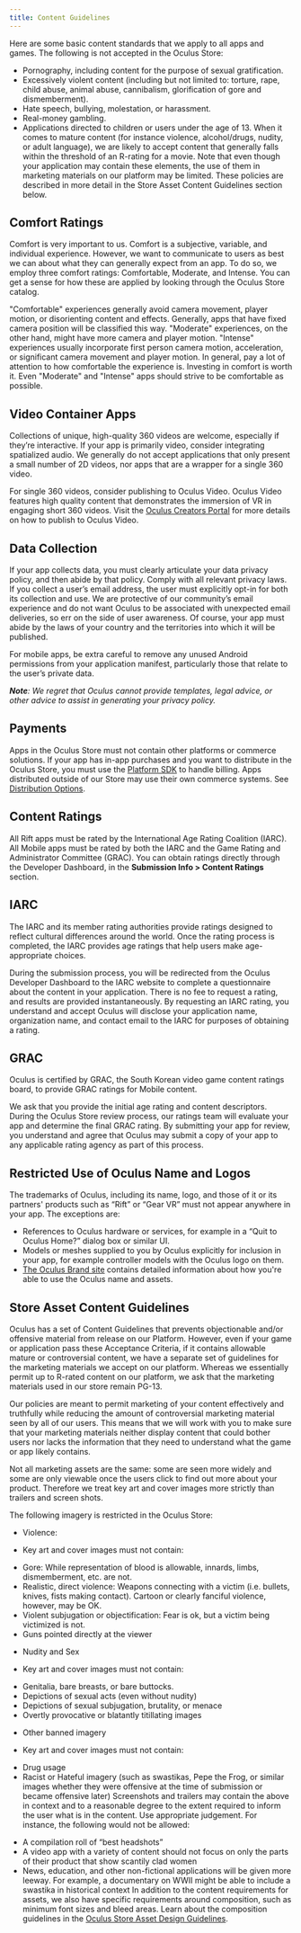 ```yaml
---
title: Content Guidelines
---
```

Here are some basic content standards that we apply to all apps and games. The following is not accepted in the Oculus Store:

* Pornography, including content for the purpose of sexual gratification. 
* Excessively violent content (including but not limited to: torture, rape, child abuse, animal abuse, cannibalism, glorification of gore and dismemberment).
* Hate speech, bullying, molestation, or harassment.
* Real-money gambling.
* Applications directed to children or users under the age of 13.
 When it comes to mature content (for instance violence, alcohol/drugs, nudity, or adult language), we are likely to accept content that generally falls within the threshold of an R-rating for a movie. Note that even though your application may contain these elements, the use of them in marketing materials on our platform may be limited. These policies are described in more detail in the Store Asset Content Guidelines section below.

## Comfort Ratings

Comfort is very important to us. Comfort is a subjective, variable, and individual experience. However, we want to communicate to users as best we can about what they can generally expect from an app. To do so, we employ three comfort ratings: Comfortable, Moderate, and Intense. You can get a sense for how these are applied by looking through the Oculus Store catalog.

"Comfortable" experiences generally avoid camera movement, player motion, or disorienting content and effects. Generally, apps that have fixed camera position will be classified this way. "Moderate" experiences, on the other hand, might have more camera and player motion. "Intense" experiences usually incorporate first person camera motion, acceleration, or significant camera movement and player motion. In general, pay a lot of attention to how comfortable the experience is. Investing in comfort is worth it. Even "Moderate" and "Intense" apps should strive to be comfortable as possible.

## Video Container Apps

Collections of unique, high-quality 360 videos are welcome, especially if they’re interactive. If your app is primarily video, consider integrating spatialized audio. We generally do not accept applications that only present a small number of 2D videos, nor apps that are a wrapper for a single 360 video.

For single 360 videos, consider publishing to Oculus Video. Oculus Video features high quality content that demonstrates the immersion of VR in engaging short 360 videos. Visit the [Oculus Creators Portal](https://creator.oculus.com/distribute/oculus-video/) for more details on how to publish to Oculus Video.

## Data Collection

If your app collects data, you must clearly articulate your data privacy policy, and then abide by that policy. Comply with all relevant privacy laws. If you collect a user’s email address, the user must explicitly opt-in for both its collection and use. We are protective of our community’s email experience and do not want Oculus to be associated with unexpected email deliveries, so err on the side of user awareness. Of course, your app must abide by the laws of your country and the territories into which it will be published.

For mobile apps, be extra careful to remove any unused Android permissions from your application manifest, particularly those that relate to the user’s private data.

***Note**: We regret that Oculus cannot provide templates, legal advice, or other advice to assist in generating your privacy policy.*

## Payments

Apps in the Oculus Store must not contain other platforms or commerce solutions. If your app has in-app purchases and you want to distribute in the Oculus Store, you must use the [Platform SDK](/documentation/platform/latest/concepts/dg-iap) to handle billing. Apps distributed outside of our Store may use their own commerce systems. See [Distribution Options](/distribute/latest/concepts/publish-outside-store/).

## Content Ratings

All Rift apps must be rated by the International Age Rating Coalition (IARC). All Mobile apps must be rated by both the IARC and the Game Rating and Administrator Committee (GRAC). You can obtain ratings directly through the Developer Dashboard, in the **Submission Info > Content Ratings** section.

## IARC

The IARC and its member rating authorities provide ratings designed to reflect cultural differences around the world. Once the rating process is completed, the IARC provides age ratings that help users make age-appropriate choices.

During the submission process, you will be redirected from the Oculus Developer Dashboard to the IARC website to complete a questionnaire about the content in your application. There is no fee to request a rating, and results are provided instantaneously. By requesting an IARC rating, you understand and accept Oculus will disclose your application name, organization name, and contact email to the IARC for purposes of obtaining a rating.

## GRAC

Oculus is certified by GRAC, the South Korean video game content ratings board, to provide GRAC ratings for Mobile content.

We ask that you provide the initial age rating and content descriptors. During the Oculus Store review process, our ratings team will evaluate your app and determine the final GRAC rating. By submitting your app for review, you understand and agree that Oculus may submit a copy of your app to any applicable rating agency as part of this process.

## Restricted Use of Oculus Name and Logos

The trademarks of Oculus, including its name, logo, and those of it or its partners' products such as “Rift” or “Gear VR” must not appear anywhere in your app. The exceptions are:

* References to Oculus hardware or services, for example in a “Quit to Oculus Home?” dialog box or similar UI.
* Models or meshes supplied to you by Oculus explicitly for inclusion in your app, for example controller models with the Oculus logo on them. 
* [The Oculus Brand site](https://en.oculusbrand.com/) contains detailed information about how you're able to use the Oculus name and assets.
## Store Asset Content Guidelines

Oculus has a set of Content Guidelines that prevents objectionable and/or offensive material from release on our Platform. However, even if your game or application pass these Acceptance Criteria, if it contains allowable mature or controversial content, we have a separate set of guidelines for the marketing materials we accept on our platform. Whereas we essentially permit up to R-rated content on our platform, we ask that the marketing materials used in our store remain PG-13.

Our policies are meant to permit marketing of your content effectively and truthfully while reducing the amount of controversial marketing material seen by all of our users. This means that we will work with you to make sure that your marketing materials neither display content that could bother users nor lacks the information that they need to understand what the game or app likely contains.

Not all marketing assets are the same: some are seen more widely and some are only viewable once the users click to find out more about your product. Therefore we treat key art and cover images more strictly than trailers and screen shots.

The following imagery is restricted in the Oculus Store:

* Violence:
+ Key art and cover images must not contain:
- Gore: While representation of blood is allowable, innards, limbs, dismemberment, etc. are not.
- Realistic, direct violence: Weapons connecting with a victim (i.e. bullets, knives, fists making contact). Cartoon or clearly fanciful violence, however, may be OK.
- Violent subjugation or objectification: Fear is ok, but a victim being victimized is not.
- Guns pointed directly at the viewer
* Nudity and Sex
+ Key art and cover images must not contain:
- Genitalia, bare breasts, or bare buttocks.
- Depictions of sexual acts (even without nudity)
- Depictions of sexual subjugation, brutality, or menace
- Overtly provocative or blatantly titillating images
* Other banned imagery
+ Key art and cover images must not contain:
- Drug usage
- Racist or Hateful imagery (such as swastikas, Pepe the Frog, or similar images whether they were offensive at the time of submission or became offensive later)
Screenshots and trailers may contain the above in context and to a reasonable degree to the extent required to inform the user what is in the content. Use appropriate judgement. For instance, the following would not be allowed:

* A compilation roll of “best headshots”
* A video app with a variety of content should not focus on only the parts of their product that show scantily clad women
* News, education, and other non-fictional applications will be given more leeway. For example, a documentary on WWII might be able to include a swastika in historical context
In addition to the content requirements for assets, we also have specific requirements around composition, such as minimum font sizes and bleed areas. Learn about the composition guidelines in the [Oculus Store Asset Design Guidelines](https://scontent.xx.fbcdn.net/v/t39.2365-6/10000000_2007708799495262_8508290021072044032_n.pdf?_nc_cat=111&oh=5a41a1fd066453853ad1ee4880be6e93&oe=5C5CF91A).

